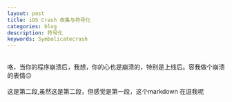 ```yaml
---
layout: post
title: iOS Crash 收集与符号化
categories: blog
description: 符号化
keywords: Symbolicatecrash
---
```

<br>咯，当你的程序崩溃后，我想，你的心也是崩溃的，特别是上线后。容我做个崩溃的表情😖</br>
<br>这是第二段,虽然这是第二段，但感觉是第一段，这个markdown 在逗我呢</br>